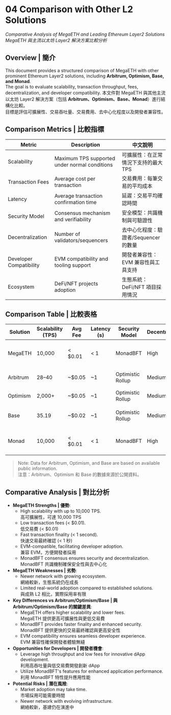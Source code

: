 # 04 Comparison with Other L2 Solutions  
*Comparative Analysis of MegaETH and Leading Ethereum Layer2 Solutions*  
*MegaETH 與主流以太坊 Layer2 解決方案比較分析*

## Overview | 簡介
This document provides a structured comparison of MegaETH with other prominent Ethereum Layer2 solutions, including **Arbitrum, Optimism, Base, and Monad**.  
The goal is to evaluate scalability, transaction throughput, fees, decentralization, and developer compatibility.
本文件對 MegaETH 與其他主流以太坊 Layer2 解決方案（包括 **Arbitrum、Optimism、Base、Monad**）進行結構化比較。  
目標是評估可擴展性、交易吞吐量、交易費用、去中心化程度以及開發者兼容性。

## Comparison Metrics | 比較指標
| Metric | Description | 中文說明 |
|--------|------------|----------|
| Scalability | Maximum TPS supported under normal conditions | 可擴展性：在正常情況下支持的最大 TPS |
| Transaction Fees | Average cost per transaction | 交易費用：每筆交易的平均成本 |
| Latency | Average transaction confirmation time | 延遲：交易平均確認時間 |
| Security Model | Consensus mechanism and verifiability | 安全模型：共識機制與可驗證性 |
| Decentralization | Number of validators/sequencers | 去中心化程度：驗證者/Sequencer 的數量 |
| Developer Compatibility | EVM compatibility and tooling support | 開發者兼容性：EVM 兼容性與工具支持 |
| Ecosystem | DeFi/NFT projects adoption | 生態系統：DeFi/NFT 項目採用情況 |

## Comparison Table | 比較表格
| Solution | Scalability (TPS) | Avg Fee | Latency (s) | Security Model | Decentralization | Dev Compatibility | Ecosystem | Notes | 中文說明 |
|----------|-------------------|---------|-------------|----------------|------------------|-------------------|-----------|-------|----------|
| MegaETH | 10,000 | < $0.01 | < 1 | MonadBFT | High | EVM-compatible | Growing | High throughput and low fees | 高吞吐量與低費用 |
| Arbitrum | 28–40 | ~$0.05 | ~1 | Optimistic Rollup | Medium | EVM-compatible | High | Proven adoption in DeFi | DeFi 項目廣泛採用 |
| Optimism | 2,000+ | ~$0.05 | ~1 | Optimistic Rollup | Medium | EVM-compatible | High | Supports OP Stack | 支持 OP Stack |
| Base | 35.19 | ~$0.02 | ~1 | Optimistic Rollup | Medium | EVM-compatible | High | Developed by Coinbase | 由 Coinbase 開發 |
| Monad | 10,000 | < $0.01 | < 1 | MonadBFT | High | EVM-compatible | Growing | High throughput and low fees | 高吞吐量與低費用 |

> Note: Data for Arbitrum, Optimism, and Base are based on available public information.  
> 注意：Arbitrum、Optimism 和 Base 的數據來源於公開資料。

## Comparative Analysis | 對比分析
- **MegaETH Strengths | 優勢**:  
  - High scalability with up to 10,000 TPS.  
    高可擴展性，可達 10,000 TPS  
  - Low transaction fees (< $0.01).  
    低交易費 (< $0.01)  
  - Fast transaction finality (< 1 second).  
    快速交易最終確認 (< 1 秒)  
  - EVM-compatible, facilitating developer adoption.  
    兼容 EVM，方便開發者採用  
  - MonadBFT consensus ensures security and decentralization.  
    MonadBFT 共識機制確保安全性與去中心化  
- **MegaETH Weaknesses | 劣勢**:  
  - Newer network with growing ecosystem.  
    網絡較新，生態系統仍在成長  
  - Limited real-world adoption compared to established solutions.  
    與成熟 L2 相比，實際採用率有限  
- **Key Differences vs Arbitrum/Optimism/Base | 與 Arbitrum/Optimism/Base 的關鍵差異**:  
  - MegaETH offers higher scalability and lower fees.  
    MegaETH 提供更高可擴展性與更低交易費  
  - MonadBFT provides faster finality and enhanced security.  
    MonadBFT 提供更快的交易最終確認與更高安全性  
  - EVM compatibility ensures seamless developer experience.  
    EVM 兼容性確保開發者體驗無縫  
- **Opportunities for Developers | 開發者機會**:  
  - Leverage high throughput and low fees for innovative dApp development.  
    利用高吞吐量與低交易費開發創新 dApp  
  - Utilize MonadBFT's features for enhanced application performance.  
    利用 MonadBFT 特性提升應用性能  
- **Potential Risks | 潛在風險**:  
  - Market adoption may take time.  
    市場採用可能需要時間  
  - Newer network with evolving infrastructure.  
    網絡較新，基建仍在演進中  
